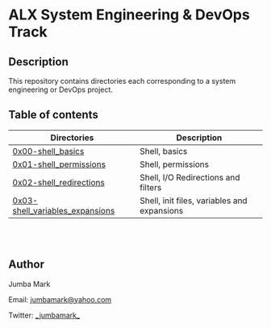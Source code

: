 # ALX System Engineering & DevOps Track

## Description
This repository contains directories each corresponding to a system engineering or DevOps project.

## Table of contents
Directories | Description
----------- | -----------
[0x00-shell_basics](./0x00-shell_basics) | Shell, basics
[0x01-shell_permissions](./0x01-shell_permissions) | Shell, permissions
[0x02-shell_redirections](./0x02-shell_redirections) | Shell, I/O Redirections and filters
[0x03-shell_variables_expansions](0x03-shell_variables_expansions) | Shell, init files, variables and expansions
<br />
<br />

## Author

Jumba Mark

<p><span>Email:</span> <a href="mailto:jumbamark@yahoo.com">jumbamark@yahoo.com</a></p>
<p><span>Twitter:</span> <a href="https://twitter.com/_jumbamark_">_jumbamark_</a></p>

